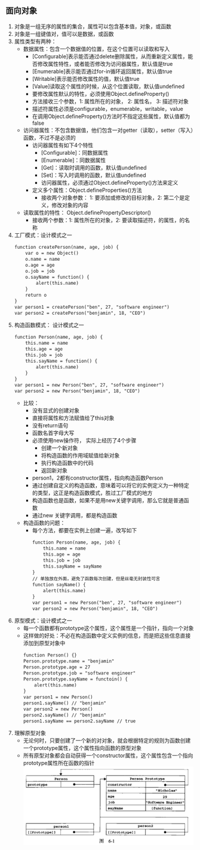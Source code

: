 ## 面向对象
1. 对象是一组无序的属性的集合，属性可以包含基本值，对象，或函数
2. 对象是一组键值对，值可以是数据，或函数
3. 属性类型有两种：
    - 数据属性：包含一个数据值的位置，在这个位置可以读取和写入
        - \[Configurable\]表示能否通过delete删除属性，从而重新定义属性，能否修改属性特性，或者能否修改为访问器属性，默认值是true
        - \[Enumerable\]表示能否通过for-in循环返回属性，默认值true
        - \[Writable\]表示能否修改属性的值，默认值true
        - \[Value\]读取这个属性的时候，从这个位置读取，默认值undefined
        - 要修改属性默认的特性，必须使用Object.defineProperty()
        - 方法接收三个参数，1: 属性所在的对象， 2: 属性名， 3: 描述符对象
        - 描述符属性必须是configurable，enumerable，writable，value
        - 在调用Object.defineProperty()方法时不指定这些属性，默认值都为false
    - 访问器属性：不包含数据值，他们包含一对getter（读取），setter（写入）函数，不过不是必须的
        - 访问器属性有如下4个特性
            - \[Configurable\]：同数据属性
            - \[Enumerable\]：同数据属性
            - \[Get\]：读取时调用的函数，默认值undefined
            - \[Set\]：写入时调用的函数，默认值undefined
            - 访问器属性，必须通过Object.defineProperty()方法来定义
        - 定义多个属性：Object.defineProperties()方法
            - 接收两个对象参数： 1: 要添加或修改的目标对象，2: 第二个是定义，修改对象的内容
    - 读取属性的特性： Object.definePropertyDescriptor()
        - 接收两个参数：1: 属性所在的对象，2: 要读取描述符，的属性，的名称
4. 工厂模式：设计模式之一
    ```
    function createPerson(name, age, job) {
        var o = new Object()
        o.name = name
        o.age = age
        o.job = job
        o.sayName = function() {
            alert(this.name)
        }
        return o
    }
    var person1 = createPerson("ben", 27, "software engineer")
    var person2 = createPerson("benjamin", 18, "CEO")
    ```
5. 构造函数模式： 设计模式之一
    ```
    function Person(name, age, job) {
        this.name = name
        this.age = age
        this.job = job
        this.sayName = function() {
            alert(this.name)
        }
    }
    var person1 = new Person("ben", 27, "software engineer")
    var person2 = new Person("benjamin", 18, "CEO")
    ```
    - 比较：
        - 没有显式的创建对象
        - 直接将属性和方法赋值给了this对象
        - 没有return语句
        - 函数名首字母大写
        - 必须使用new操作符， 实际上经历了4个步骤
            - 创建一个新对象
            - 将构造函数的作用域赋值给新对象
            - 执行构造函数中的代码
            - 返回新对象
        - person1，2都有constructor属性，指向构造函数Person
        - 通过创建自定义的构造函数，意味着可以将它的实例定义为一种特定的类型，这正是构造函数模式，胜过工厂模式的地方
        - 构造函数也是函数，如果不是用new关键字调用，那么它就是普通函数
        - 通过new 关键字调用，都是构造函数
    - 构造函数的问题：
        - 每个方法，都要在实例上创建一遍，改写如下
            ```
            function Person(name, age, job) {
                this.name = name
                this.age = age
                this.job = job
                this.sayName = sayName
            }
            // 单独放在外面，避免了函数每次创建，但是丝毫无封装性可言
            function sayName() {
                alert(this.name)
            }
            var person1 = new Person("ben", 27, "software engineer")
            var person2 = new Person("benjamin", 18, "CEO")
            ```
6. 原型模式：设计模式之一
    - 每一个函数都有prototype这个属性，这个属性是一个指针，指向一个对象
    - 这样做的好处：不必在构造函数中定义实例的信息，而是把这些信息直接添加到原型对象中
        ```
        function Person() {}
        Person.prototype.name = "benjamin"
        Person.prototype.age = 27
        Person.prototype.job = "software engineer"
        Person.prototype.sayName = functoin() {
            alert(this.name)
        }
        var person1 = new Person()
        person1.sayName() // "benjamin"
        var person2 = new Person()
        person2.sayName() // "benjamin"
        person1.sayName == person2.sayName // true
        ```
7. 理解原型对象
    - 无论何时，只要创建了一个新的对对象，就会根据特定的规则为函数创建一个prototype属性，这个属性指向函数的原型对象
    - 所有原型对象都会自动获得一个constructor属性，这个属性包含一个指向prototype属性所在函数的指针
    ![avatar](/img/prototype-constructor-instance.png)
